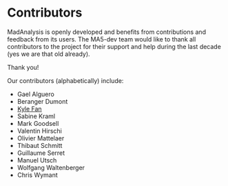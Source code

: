 # Contributors

MadAnalysis is openly developed and benefits from contributions and feedback
from its users. The MA5-dev team would like to thank all contributors to the
project for their support and help during the last decade (yes we are that old
already).

Thank you!

Our contributors (alphabetically) include:
- Gael Alguero
- Beranger Dumont
- [Kyle Fan](https://github.com/kfan326)
- Sabine Kraml
- Mark Goodsell
- Valentin Hirschi
- Olivier Mattelaer
- Thibaut Schmitt
- Guillaume Serret
- Manuel Utsch
- Wolfgang Waltenberger
- Chris Wymant
